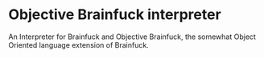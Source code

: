 <h1>Objective Brainfuck interpreter</h1>
An Interpreter for Brainfuck and Objective Brainfuck, the somewhat Object Oriented language extension of Brainfuck.
